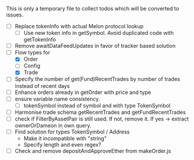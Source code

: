This is only a temporary file to collect todos which will be converted to 
issues.

- [ ] Replace tokenInfo with actual Melon protocol lookup
  - [ ] Use new token info in getSymbol. Avoid duplicated code 
        with getTokenInfo
- [ ] Remove awaitDataFeedUpdates in favor of tracker based solution
- [ ] Flow types for
  - [X] Order
  - [ ] Config
  - [X] Trade
- [ ] Specify the number of get(Fund)RecentTrades by number of trades instead of recent days
- [ ] Enhance orders already in getOrder with price and type
- [ ] ensure variable name consistency.
  - [ ] tokenSymbol instead of symbol and with type TokenSymbol
- [ ] Harmonise trade schema getRecentTrades and getFundRecentTrades
- [ ] check if FilterByAssetPair is still used. If not, remove it. If yes -> extract ownerOrDameon in own query.
- [ ] Find solution for types TokenSymbol / Address
  - Make it incompatible with "string"
  - Specify length and even regex?
- [ ] Check and remove depositAndApproveEther from makeOrder.js

